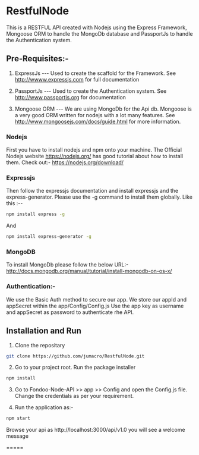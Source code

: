 # RestfulNode
This is a RESTFUL API created with Nodejs using the Express Framework, Mongoose ORM to handle the MongoDb database and PassportJs to handle the Authentication system.

## Pre-Requisites:-

1) ExpressJs --- Used to create the scaffold for the Framework. See http://wwww.expressjs.com for full documentation

2) PassportJs --- Used to create the Authentication system. See http://www.passportjs.org for documentation

3) Mongoose ORM --- We are using MongoDb for the Api db. Mongoose is a very good ORM written for nodejs with a lot many features. See http://www.mongoosejs.com/docs/guide.html for more information.

### Nodejs

First you have to install nodejs and npm onto your machine.
The Official Nodejs website https://nodejs.org/ has good tutorial about how to install them.
Check out:- https://nodejs.org/download/

### Expressjs

Then follow the expressjs documentation and install expressjs and the express-generator. Please use the -g command to install them globally. 
Like this :--
```sh
npm install express -g
```
And
```sh
npm install express-generator -g
```

### MongoDB

To install MongoDb please follow the below URL:-
http://docs.mongodb.org/manual/tutorial/install-mongodb-on-os-x/

### Authentication:-

We use the Basic Auth method to secure our app.
We store our appId and appSecret within the app/Config/Config.js
Use the app key as username and appSecret as password to authenticate rhe API.


## Installation and Run


1) Clone the repositary 
```sh
git clone https://github.com/jumacro/RestfulNode.git
```

2) Go to your project root. Run the package installer
```sh
npm install
```
3) Go to Fondoo-Node-API >> app >> Config and open the Config.js file. Change the credentials as per your requirement.

4) Run the application as:-
```sh
npm start
```
Browse your api as http://localhost:3000/api/v1.0 you will see a welcome message

=====